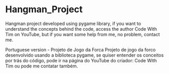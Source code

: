 # Hangman_Project
 Hangman project developed using pygame library, if you want to understand the concepts behind the code, access the author Code With Tim on YouTube, but if you want some help from me, no problem, contact me.
 
 Portuguese version - Projeto de Jogo da Forca
 Projeto de jogo da forco desenvolvido usando a biblioteca pygame, se quiser entender os conceitos por trás do código, pode ir na página do YouTube do criador: Code With Tim ou pode me contatar também.
